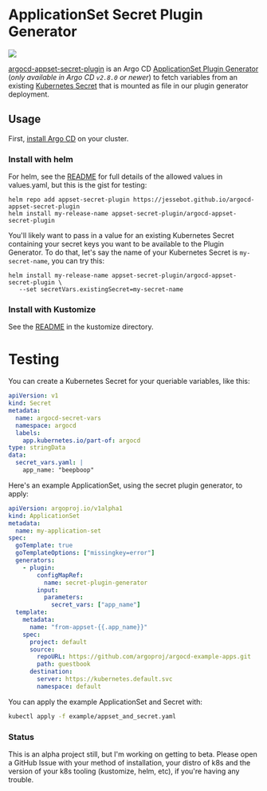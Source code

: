 # ApplicationSet Secret Plugin Generator
<a href="https://github.com/jessebot/argocd-appset-secret-plugin/releases"><img src="https://img.shields.io/github/v/release/jessebot/argocd-appset-secret-plugin?style=plastic&labelColor=blue&color=028A0F&logo=GitHub&logoColor=white"></a>

[argocd-appset-secret-plugin](https://github.com/jessebot/argocd-appset-secret-plugin) is an Argo CD [ApplicationSet Plugin Generator](https://argo-cd.readthedocs.io/en/latest/operator-manual/applicationset/Generators-Plugin/) (_only available in Argo CD `v2.8.0` or newer_) to fetch variables from an existing [Kubernetes Secret](https://kubernetes.io/docs/concepts/configuration/secret/) that is mounted as file in our plugin generator deployment.

## Usage
First, [install Argo CD](https://argo-cd.readthedocs.io/en/stable/getting_started/#1-install-argo-cd) on your cluster.

### Install with helm
For helm, see the [README](./charts/argocd-appset-secret-plugin/README.md) for full details of the allowed values in values.yaml, but this is the gist for testing:

```console
helm repo add appset-secret-plugin https://jessebot.github.io/argocd-appset-secret-plugin
helm install my-release-name appset-secret-plugin/argocd-appset-secret-plugin
```

You'll likely want to pass in a value for an existing Kubernetes Secret containing your secret keys you want to be available to the Plugin Generator. To do that, let's say the name of your Kubernetes Secret is `my-secret-name`, you can try this:

```console
helm install my-release-name appset-secret-plugin/argocd-appset-secret-plugin \
   --set secretVars.existingSecret=my-secret-name
```

### Install with Kustomize
See the [README](./kustomize/README.md) in the kustomize directory.

# Testing
You can create a Kubernetes Secret for your queriable variables, like this:
```yaml
apiVersion: v1
kind: Secret
metadata:
  name: argocd-secret-vars
  namespace: argocd
  labels:
    app.kubernetes.io/part-of: argocd
type: stringData
data:
  secret_vars.yaml: |
    app_name: "beepboop"
```

Here's an example ApplicationSet, using the secret plugin generator, to apply:
```yaml
apiVersion: argoproj.io/v1alpha1
kind: ApplicationSet
metadata:
  name: my-application-set
spec:
  goTemplate: true
  goTemplateOptions: ["missingkey=error"]
  generators:
    - plugin:
        configMapRef:
          name: secret-plugin-generator
        input:
          parameters:
            secret_vars: ["app_name"]
  template:
    metadata:
      name: "from-appset-{{.app_name}}"
    spec:
      project: default
      source:
        repoURL: https://github.com/argoproj/argocd-example-apps.git
        path: guestbook
      destination:
        server: https://kubernetes.default.svc
        namespace: default
```

You can apply the example ApplicationSet and Secret with:

```bash
kubectl apply -f example/appset_and_secret.yaml
```

### Status
This is an alpha project still, but I'm working on getting to beta. Please open a GitHub Issue with your method of installation, your distro of k8s and the version of your k8s tooling (kustomize, helm, etc), if you're having any trouble.

